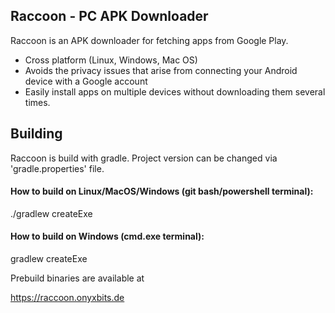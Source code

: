 Raccoon - PC APK Downloader
---------------------------

Raccoon is an APK downloader for fetching apps from Google Play.

* Cross platform (Linux, Windows, Mac OS)
* Avoids the privacy issues that arise from connecting your Android device 
  with a Google account
* Easily install apps on multiple devices without downloading them several
  times.

Building
--------

Raccoon is build with gradle.
Project version can be changed via 'gradle.properties' file.

#### How to build on Linux/MacOS/Windows (git bash/powershell terminal):
./gradlew createExe

#### How to build on Windows (cmd.exe terminal):
gradlew createExe

Prebuild binaries are available at

https://raccoon.onyxbits.de

